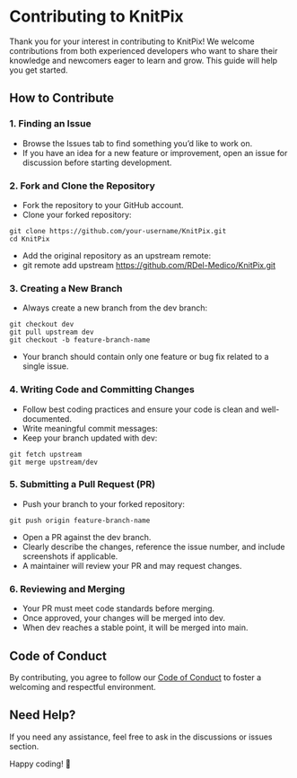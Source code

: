 # Contributing to KnitPix

Thank you for your interest in contributing to KnitPix! We welcome contributions from both experienced developers who want to share their knowledge and newcomers eager to learn and grow. This guide will help you get started.

## How to Contribute

### 1. Finding an Issue
- Browse the Issues tab to find something you’d like to work on.
- If you have an idea for a new feature or improvement, open an issue for discussion before starting development.

### 2. Fork and Clone the Repository
- Fork the repository to your GitHub account.
- Clone your forked repository:
```
git clone https://github.com/your-username/KnitPix.git
cd KnitPix
```
- Add the original repository as an upstream remote:
- git remote add upstream https://github.com/RDel-Medico/KnitPix.git

### 3. Creating a New Branch
- Always create a new branch from the dev branch:
```
git checkout dev
git pull upstream dev
git checkout -b feature-branch-name
```
- Your branch should contain only one feature or bug fix related to a single issue.

### 4. Writing Code and Committing Changes
- Follow best coding practices and ensure your code is clean and well-documented.
- Write meaningful commit messages:
- Keep your branch updated with dev:
```
git fetch upstream
git merge upstream/dev
```

### 5. Submitting a Pull Request (PR)
- Push your branch to your forked repository:
```
git push origin feature-branch-name
```
- Open a PR against the dev branch.
- Clearly describe the changes, reference the issue number, and include screenshots if applicable.
- A maintainer will review your PR and may request changes.

### 6. Reviewing and Merging
- Your PR must meet code standards before merging.
- Once approved, your changes will be merged into dev.
- When dev reaches a stable point, it will be merged into main.

## Code of Conduct

By contributing, you agree to follow our [Code of Conduct](https://github.com/RDel-Medico/KnitPix/blob/main/CODE_OF_CONDUCT.md) to foster a welcoming and respectful environment.

## Need Help?

If you need any assistance, feel free to ask in the discussions or issues section.

Happy coding! 🎉

